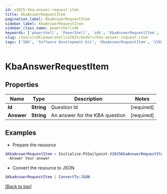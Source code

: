 ```yaml
---
id: v2025-kba-answer-request-item
title: KbaAnswerRequestItem
pagination_label: KbaAnswerRequestItem
sidebar_label: KbaAnswerRequestItem
sidebar_class_name: powershellsdk
keywords: ['powershell', 'PowerShell', 'sdk', 'KbaAnswerRequestItem', 'V2025KbaAnswerRequestItem'] 
slug: /tools/sdk/powershell/v2025/models/kba-answer-request-item
tags: ['SDK', 'Software Development Kit', 'KbaAnswerRequestItem', 'V2025KbaAnswerRequestItem']
---
```



# KbaAnswerRequestItem

## Properties

Name | Type | Description | Notes
------------ | ------------- | ------------- | -------------
**Id** | **String** | Question Id | [required]
**Answer** | **String** | An answer for the KBA question | [required]

## Examples

- Prepare the resource
```powershell
$KbaAnswerRequestItem = Initialize-PSSailpoint.V2025KbaAnswerRequestItem  -Id c54fee53-2d63-4fc5-9259-3e93b9994135 `
 -Answer Your answer
```

- Convert the resource to JSON
```powershell
$KbaAnswerRequestItem | ConvertTo-JSON
```


[[Back to top]](#) 

